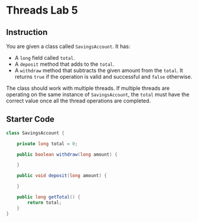 # Threads Lab 5

## Instruction

You are given a class called `SavingsAccount`. It has:

- A `long` field called `total`.
- A `deposit` method that adds to the `total`.
- A `withdraw` method that subtracts the given amount from the `total`. It
  returns `true` if the operation is valid and successful and `false` otherwise.

The class should work with multiple threads. If multiple threads are operating
on the same instance of `SavingsAccount`, the `total` must have the correct
value once all the thread operations are completed.

## Starter Code

```java
class SavingsAccount {

    private long total = 0;

    public boolean withdraw(long amount) {

    }

    public void deposit(long amount) {

    }

    public long getTotal() {
        return total;
    }
}
```
